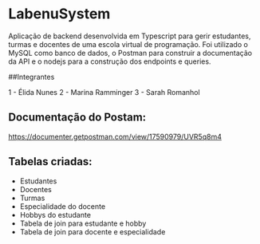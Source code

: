 # LabenuSystem

Aplicação de backend desenvolvida em Typescript para gerir estudantes, turmas e docentes de uma escola virtual de programação.
Foi utilizado o MySQL como banco de dados, o Postman para construir a documentação da API e o nodejs para a construção dos endpoints e queries.


##Integrantes

1 - Élida Nunes
2 - Marina Ramminger
3 - Sarah Romanhol


## Documentação do Postam:

https://documenter.getpostman.com/view/17590979/UVR5q8m4


## Tabelas criadas:

- Estudantes
- Docentes
- Turmas
- Especialidade do docente
- Hobbys do estudante
- Tabela de join para estudante e hobby
- Tabela de join para docente e especialidade


